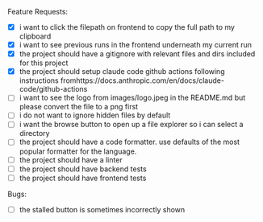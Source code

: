 Feature Requests:
- [x] i want to click the filepath on frontend to copy the full path to my clipboard
- [x] i want to see previous runs in the frontend underneath my current run
- [x] the project should have a gitignore with relevant files and dirs included for this project
- [x] the project should setup claude code github actions following instructions fromhttps://docs.anthropic.com/en/docs/claude-code/github-actions
- [ ] i want to see the logo from images/logo.jpeg in the README.md but please convert the file to a png first
- [ ] i do not want to ignore hidden files by default
- [ ] i want the browse button to open up a file explorer so i can select a directory
- [ ] the project should have a code formatter. use defaults of the most popular formatter for the language.
- [ ] the project should have a linter
- [ ] the project should have backend tests
- [ ] the project should have frontend tests

Bugs:
- [ ] the stalled button is sometimes incorrectly shown
